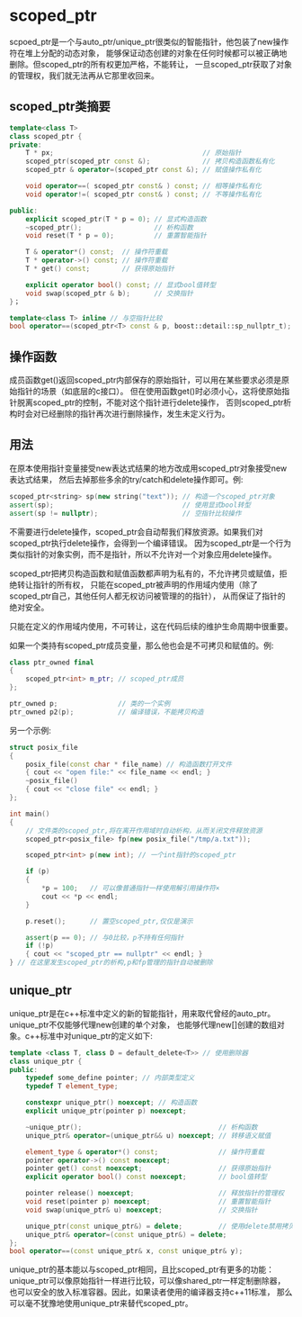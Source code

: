 # scoped_ptr
scpoed_ptr是一个与auto_ptr/unique_ptr很类似的智能指针，他包装了new操作符在堆上分配的动态对象，
能够保证动态创建的对象在任何时候都可以被正确地删除。但scoped_ptr的所有权更加严格，不能转让，
一旦scoped_ptr获取了对象的管理权，我们就无法再从它那里收回来。

## scoped_ptr类摘要
```c++
template<class T>
class scoped_ptr {
private:
    T * px;                                     // 原始指针
    scoped_ptr(scoped_ptr const &);             // 拷贝构造函数私有化
    scoped_ptr & operator=(scoped_ptr const &); // 赋值操作私有化

    void operator==( scoped_ptr const& ) const; // 相等操作私有化
    void operator!=( scoped_ptr const& ) const; // 不等操作私有化

public:
    explicit scoped_ptr(T * p = 0); // 显式构造函数
    ~scoped_ptr();                  // 析构函数
    void reset(T * p = 0);          // 重置智能指针

    T & operator*() const;  // 操作符重载
    T * operator->() const; // 操作符重载
    T * get() const;        // 获得原始指针

    explicit operator bool() const; // 显式bool值转型
    void swap(scoped_ptr & b);      // 交换指针
}；

template<class T> inline // 与空指针比较
bool operator==(scoped_ptr<T> const & p, boost::detail::sp_nullptr_t);
```

## 操作函数
成员函数get()返回scoped_ptr内部保存的原始指针，可以用在某些要求必须是原始指针的场景（如底层的c接口）。
但在使用函数get()时必须小心，这将使原始指针脱离scoped_ptr的控制，不能对这个指针进行delete操作，
否则scoped_ptr析构时会对已经删除的指针再次进行删除操作，发生未定义行为。

## 用法
在原本使用指针变量接受new表达式结果的地方改成用scoped_ptr对象接受new表达式结果，
然后去掉那些多余的try/catch和delete操作即可。例:
```c++
scoped_ptr<string> sp(new string("text")); // 构造一个scoped_ptr对象
assert(sp);                                // 使用显式bool转型
assert(sp != nullptr);                     // 空指针比较操作
```
不需要进行delete操作，scoped_ptr会自动帮我们释放资源。如果我们对scoped_ptr执行delete操作，会得到一个编译错误。
因为scoped_ptr是一个行为类似指针的对象实例，而不是指针，所以不允许对一个对象应用delete操作。

scoped_ptr把拷贝构造函数和赋值函数都声明为私有的，不允许拷贝或赋值，拒绝转让指针的所有权，
只能在scoped_ptr被声明的作用域内使用（除了scoped_ptr自己，其他任何人都无权访问被管理的的指针），
从而保证了指针的绝对安全。

只能在定义的作用域内使用，不可转让，这在代码后续的维护生命周期中很重要。

如果一个类持有scoped_ptr成员变量，那么他也会是不可拷贝和赋值的。例:
```c++
class ptr_owned final
{
    scoped_ptr<int> m_ptr; // scoped_ptr成员
};

ptr_owned p;               // 类的一个实例
ptr_owned p2(p);           // 编译错误，不能拷贝构造
```

另一个示例:
```c++
struct posix_file
{
    posix_file(const char * file_name) // 构造函数打开文件
    { cout << "open file:" << file_name << endl; }
    ~posix_file()
    { cout << "close file" << endl; }
};

int main()
{
    // 文件类的scoped_ptr,将在离开作用域时自动析构，从而关闭文件释放资源
    scoped_ptr<posix_file> fp(new posix_file("/tmp/a.txt"));

    scoped_ptr<int> p(new int); // 一个int指针的scoped_ptr

    if (p)
    {
        *p = 100;   // 可以像普通指针一样使用解引用操作符×
        cout << *p << endl;
    }

    p.reset();      // 置空scoped_ptr,仅仅是演示

    assert(p == 0); // 与0比较，p不持有任何指针
    if (!p)
    { cout << "scoped_ptr == nullptr" << endl; }
} // 在这里发生scoped_ptr的析构,p和fp管理的指针自动被删除
```

## unique_ptr
unique_ptr是在c++标准中定义的新的智能指针，用来取代曾经的auto_ptr。unique_ptr不仅能够代理new创建的单个对象，
也能够代理new[]创建的数组对象。c++标准中对unique_ptr的定义如下:
```c++
template <class T, class D = default_delete<T>> // 使用删除器
class unique_ptr {
public:
    typedef some_define pointer; // 内部类型定义
    typedef T element_type;

    constexpr unique_ptr() noexcept; // 构造函数
    explicit unique_ptr(pointer p) noexcept;

    ~unique_ptr();                                  // 析构函数
    unique_ptr& operator=(unique_ptr&& u) noexcept; // 转移语义赋值

    element_type & operator*() const;               // 操作符重载
    pointer operator->() const noexcept;
    pointer get() const noexcept;                   // 获得原始指针
    explicit operator bool() const noexcept;        // bool值转型

    pointer release() noexcept;                     // 释放指针的管理权
    void reset(pointer p) noexcept;                 // 重置智能指针
    void swap(unique_ptr& u) noexcept;              // 交换指针

    unique_ptr(const unique_ptr&) = delete;         // 使用delete禁用拷贝
    unique_ptr& operator=(const unique_ptr&) = delete;
};
bool operator==(const unique_ptr& x, const unique_ptr& y);
```
unique_ptr的基本能以与scoped_ptr相同，且比scoped_ptr有更多的功能：unique_ptr可以像原始指针一样进行比较，可以像shared_ptr一样定制删除器，也可以安全的放入标准容器。因此，如果读者使用的编译器支持c++11标准，
那么可以毫不犹豫地使用unique_ptr来替代scoped_ptr。
